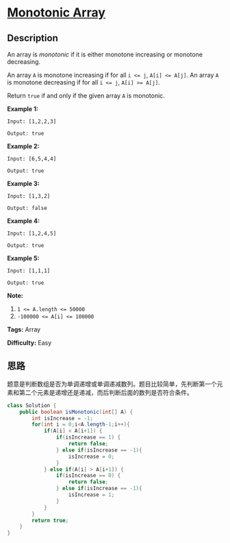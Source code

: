 # [Monotonic Array][title]

## Description

An array is _monotonic_ if it is either monotone increasing or monotone
decreasing.

An array `A` is monotone increasing if for all `i <= j`, `A[i] <= A[j]`.  An
array `A` is monotone decreasing if for all `i <= j`, `A[i] >= A[j]`.

Return `true` if and only if the given array `A` is monotonic.



**Example 1:**


```
Input: [1,2,2,3]
Output: true
```

**Example 2:**

```
Input: [6,5,4,4]
Output: true
```

**Example 3:**

```
Input: [1,3,2]
Output: false
```

**Example 4:**

```
Input: [1,2,4,5]
Output: true
```

**Example 5:**

```
Input: [1,1,1]
Output: true
```

**Note:**

  1. `1 <= A.length <= 50000`
  2. `-100000 <= A[i] <= 100000`


**Tags:** Array

**Difficulty:** Easy

## 思路

题意是判断数组是否为单调递增或单调递减数列。题目比较简单，先判断第一个元素和第二个元素是递增还是递减，而后判断后面的数列是否符合条件。

``` java
class Solution {
    public boolean isMonotonic(int[] A) {
        int isIncrease = -1;
        for(int i = 0;i<A.length-1;i++){
            if(A[i] < A[i+1]) {
                if(isIncrease == 1) {
                    return false;
                } else if(isIncrease == -1){
                    isIncrease = 0;
                }
            } else if(A[i] > A[i+1]) {
                if(isIncrease == 0) {
                    return false;
                } else if(isIncrease == -1){
                    isIncrease = 1;
                }
            }
        }
        return true;
    }
}
```

[title]: https://leetcode.com/problems/monotonic-array

